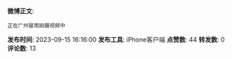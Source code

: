 **微博正文**: 
```
正在广州冒雨拍摄视频中
```
**发布时间**: 2023-09-15 16:16:00
**发布工具**: iPhone客户端
**点赞数**: 44
**转发数**: 0
**评论数**: 13
